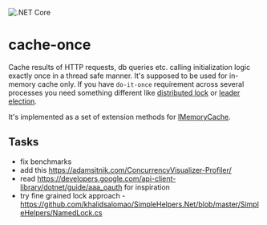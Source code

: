 ![.NET Core](https://github.com/MaximTkachenko/cache-once/workflows/.NET%20Core/badge.svg)

# cache-once

Cache results of HTTP requests, db queries etc. calling initialization logic exactly once in a thread safe manner. It's supposed to be used for in-memory cache only. If you have `do-it-once` requirement across several processes you need something different like [distributed lock](https://martin.kleppmann.com/2016/02/08/how-to-do-distributed-locking.html) or [leader election](https://en.wikipedia.org/wiki/Leader_election).

It's implemented as a set of extension methods for [IMemoryCache](https://docs.microsoft.com/en-us/dotnet/api/microsoft.extensions.caching.memory.imemorycache?view=aspnetcore-2.2).

## Tasks
- fix benchmarks
- add this https://adamsitnik.com/ConcurrencyVisualizer-Profiler/
- read https://developers.google.com/api-client-library/dotnet/guide/aaa_oauth for inspiration
- try fine grained lock approach - https://github.com/khalidsalomao/SimpleHelpers.Net/blob/master/SimpleHelpers/NamedLock.cs
